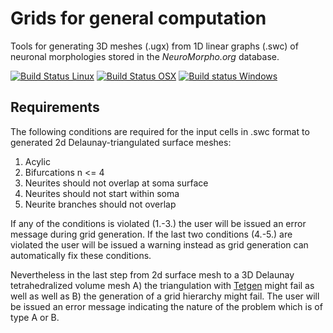 # Grids for general computation

Tools for generating 3D meshes (.ugx) from 1D linear graphs (.swc) of neuronal morphologies stored in the *NeuroMorpho.org* database.

[![Build Status Linux](https://travis-ci.org/stephanmg/non-vr-grids.svg?branch=development)](https://travis-ci.org/stephanmg/non-vr-grids)
[![Build Status OSX](https://travis-ci.org/stephanmg/non-vr-grids.svg?branch=development)](https://travis-ci.org/stephanmg/non-vr-grids)
[![Build status Windows](https://ci.appveyor.com/api/projects/status/or23w3hgfqxc89is?svg=true)](https://ci.appveyor.com/project/stephanmg/non-vr-grids)

## Requirements

The following conditions are required for the input cells in .swc format to generated 2d Delaunay-triangulated surface meshes:
1. Acylic
2. Bifurcations n <= 4
3. Neurites should not overlap at soma surface
4. Neurites should not start within soma 
5. Neurite branches should not overlap

If any of the conditions is violated (1.-3.) the user will be issued an error message during grid generation.
If the last two conditions (4.-5.) are violated the user will be issued a warning instead as grid generation can automatically fix these conditions.

Nevertheless in the last step from 2d surface mesh to a 3D Delaunay tetrahedralized volume mesh A) the triangulation with [Tetgen](https://github.com/ufz/tetgen) might fail as well as well as B) the generation of a grid hierarchy might fail. The user will be issued an error message indicating the nature of the problem which is of type A or B.
